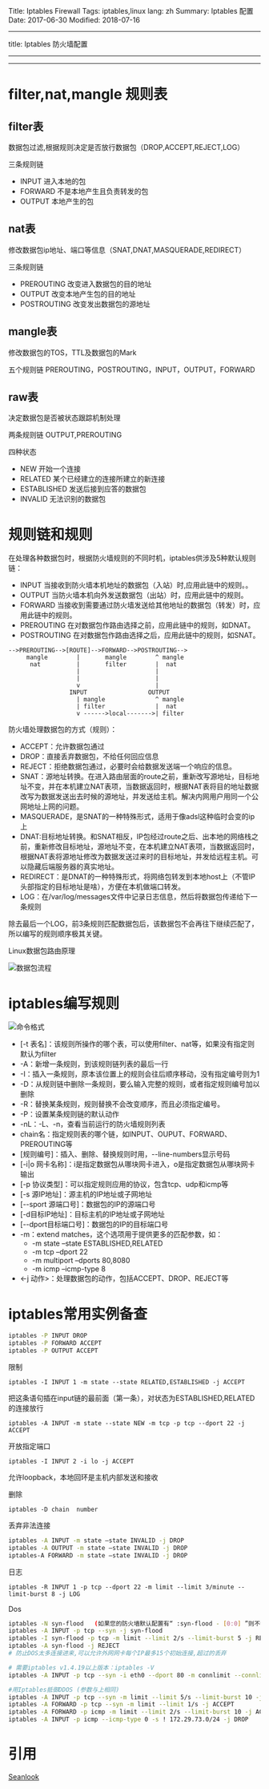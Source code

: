 Title: Iptables Firewall
Tags: iptables,linux
lang: zh
Summary: Iptables 配置
Date: 2017-06-30
Modified: 2018-07-16

---
title: Iptables 防火墙配置

---

-----------------------------

# filter,nat,mangle 规则表

## filter表

数据包过滤,根据规则决定是否放行数据包（DROP,ACCEPT,REJECT,LOG）

三条规则链

- INPUT 进入本地的包
- FORWARD 不是本地产生且负责转发的包
- OUTPUT 本地产生的包

## nat表

修改数据包ip地址、端口等信息（SNAT,DNAT,MASQUERADE,REDIRECT）

三条规则链

- PREROUTING 改变进入数据包的目的地址
- OUTPUT 改变本地产生包的目的地址
- POSTROUTING 改变发出数据包的源地址

## mangle表

修改数据包的TOS，TTL及数据包的Mark

五个规则链 PREROUTING，POSTROUTING，INPUT，OUTPUT，FORWARD

## raw表

决定数据包是否被状态跟踪机制处理

两条规则链 OUTPUT,PREROUTING

四种状态

- NEW 开始一个连接
- RELATED 某个已经建立的连接所建立的新连接
- ESTABLISHED 发送后接到应答的数据包
- INVALID 无法识别的数据包

# 规则链和规则

在处理各种数据包时，根据防火墙规则的不同时机，iptables供涉及5种默认规则链：

- INPUT 当接收到防火墙本机地址的数据包（入站）时,应用此链中的规则。。
- OUTPUT 当防火墙本机向外发送数据包（出站）时，应用此链中的规则。
- FORWARD 当接收到需要通过防火墙发送给其他地址的数据包（转发）时，应用此链中的规则。
- PREROUTING 在对数据包作路由选择之前，应用此链中的规则，如DNAT。
- POSTROUTING 在对数据包作路由选择之后，应用此链中的规则，如SNAT。


```
-->PREROUTING-->[ROUTE]-->FORWARD-->POSTROUTING-->
     mangle        |       mangle        ^ mangle
      nat          |       filter        |  nat
                   |                     |
                   |                     |
                   v                     |
                 INPUT                 OUTPUT
                   | mangle              ^ mangle
                   | filter              |  nat
                   v ------>local------->| filter
```

防火墙处理数据包的方式（规则）：

- ACCEPT：允许数据包通过
- DROP：直接丢弃数据包，不给任何回应信息
- REJECT：拒绝数据包通过，必要时会给数据发送端一个响应的信息。
- SNAT：源地址转换。在进入路由层面的route之前，重新改写源地址，目标地址不变，并在本机建立NAT表项，当数据返回时，根据NAT表将目的地址数据改写为数据发送出去时候的源地址，并发送给主机。解决内网用户用同一个公网地址上网的问题。
- MASQUERADE，是SNAT的一种特殊形式，适用于像adsl这种临时会变的ip上
- DNAT:目标地址转换。和SNAT相反，IP包经过route之后、出本地的网络栈之前，重新修改目标地址，源地址不变，在本机建立NAT表项，当数据返回时，根据NAT表将源地址修改为数据发送过来时的目标地址，并发给远程主机。可以隐藏后端服务器的真实地址。
- REDIRECT：是DNAT的一种特殊形式，将网络包转发到本地host上（不管IP头部指定的目标地址是啥），方便在本机做端口转发。
- LOG：在/var/log/messages文件中记录日志信息，然后将数据包传递给下一条规则

除去最后一个LOG，前3条规则匹配数据包后，该数据包不会再往下继续匹配了，所以编写的规则顺序极其关键。

Linux数据包路由原理

![数据包流程](/images/2017-packetflow.jpg)

# iptables编写规则
![命令格式](/images/2017-iptables.png)

- [-t 表名]：该规则所操作的哪个表，可以使用filter、nat等，如果没有指定则默认为filter
- -A：新增一条规则，到该规则链列表的最后一行
- -I：插入一条规则，原本该位置上的规则会往后顺序移动，没有指定编号则为1
- -D：从规则链中删除一条规则，要么输入完整的规则，或者指定规则编号加以删除
- -R：替换某条规则，规则替换不会改变顺序，而且必须指定编号。
- -P：设置某条规则链的默认动作
- -nL：-L、-n，查看当前运行的防火墙规则列表
- chain名：指定规则表的哪个链，如INPUT、OUPUT、FORWARD、PREROUTING等
- [规则编号]：插入、删除、替换规则时用，--line-numbers显示号码
- [-i|o 网卡名称]：i是指定数据包从哪块网卡进入，o是指定数据包从哪块网卡输出
- [-p 协议类型]：可以指定规则应用的协议，包含tcp、udp和icmp等
- [-s 源IP地址]：源主机的IP地址或子网地址
- [--sport 源端口号]：数据包的IP的源端口号
- [-d目标IP地址]：目标主机的IP地址或子网地址
- [--dport目标端口号]：数据包的IP的目标端口号
- -m：extend matches，这个选项用于提供更多的匹配参数，如：
  - -m state –state ESTABLISHED,RELATED
  - -m tcp –dport 22
  - -m multiport –dports 80,8080
  - -m icmp –icmp-type 8
- <-j 动作>：处理数据包的动作，包括ACCEPT、DROP、REJECT等

# iptables常用实例备查

```bash
iptables -P INPUT DROP
iptables -P FORWARD ACCEPT
iptables -P OUTPUT ACCEPT
```

限制

`iptables -I INPUT 1 -m state --state RELATED,ESTABLISHED -j ACCEPT`

把这条语句插在input链的最前面（第一条），对状态为ESTABLISHED,RELATED的连接放行

`iptables -A INPUT -m state --state NEW -m tcp -p tcp --dport 22 -j ACCEPT`

开放指定端口

`iptables -I INPUT 2 -i lo -j ACCEPT`

允许loopback，本地回环是主机内部发送和接收

删除

`iptables -D chain  number`

丢弃非法连接

```bash
iptables -A INPUT -m state –state INVALID -j DROP
iptables -A OUTPUT -m state –state INVALID -j DROP
iptables-A FORWARD -m state –state INVALID -j DROP
```

日志

`iptables -R INPUT 1 -p tcp --dport 22 -m limit --limit 3/minute --limit-burst 8 -j LOG`

Dos

```bash
iptables -N syn-flood   (如果您的防火墙默认配置有“ :syn-flood - [0:0] ”则不许要该项，因为重复了)
iptables -A INPUT -p tcp --syn -j syn-flood
iptables -I syn-flood -p tcp -m limit --limit 2/s --limit-burst 5 -j RETURN
iptables -A syn-flood -j REJECT
# 防止DOS太多连接进来,可以允许外网网卡每个IP最多15个初始连接,超过的丢弃

# 需要iptables v1.4.19以上版本：iptables -V
iptables -A INPUT -p tcp --syn -i eth0 --dport 80 -m connlimit --connlimit-above 20 --connlimit-mask 24 -j DROP

#用Iptables抵御DDOS (参数与上相同)
iptables -A INPUT -p tcp --syn -m limit --limit 5/s --limit-burst 10 -j ACCEPT
iptables -A FORWARD -p tcp --syn -m limit --limit 1/s -j ACCEPT
iptables -A FORWARD -p icmp -m limit --limit 2/s --limit-burst 10 -j ACCEPT
iptables -A INPUT -p icmp --icmp-type 0 -s ! 172.29.73.0/24 -j DROP
```

# 引用

[Seanlook](http://seanlook.com/2014/02/23/iptables-understand/)
